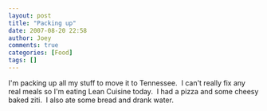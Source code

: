 ```yaml
---
layout: post
title: "Packing up"
date: 2007-08-20 22:58
author: Joey
comments: true
categories: [Food]
tags: []
---
```

I'm packing up all my stuff to move it to Tennessee.  I can't really fix any real meals so I'm eating Lean Cuisine today.  I had a pizza and some cheesy baked ziti.  I also ate some bread and drank water.
